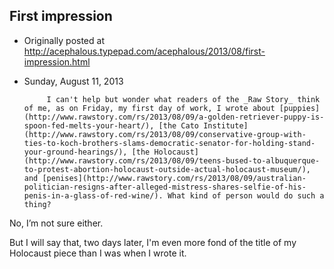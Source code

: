 ## First impression

 * Originally posted at http://acephalous.typepad.com/acephalous/2013/08/first-impression.html
 * Sunday, August 11, 2013



			I can't help but wonder what readers of the _Raw Story_ think of me, as on Friday, my first day of work, I wrote about [puppies](http://www.rawstory.com/rs/2013/08/09/a-golden-retriever-puppy-is-spoon-fed-melts-your-heart/), [the Cato Institute](http://www.rawstory.com/rs/2013/08/09/conservative-group-with-ties-to-koch-brothers-slams-democratic-senator-for-holding-stand-your-ground-hearings/), [the Holocaust](http://www.rawstory.com/rs/2013/08/09/teens-bused-to-albuquerque-to-protest-abortion-holocaust-outside-actual-holocaust-museum/), and [penises](http://www.rawstory.com/rs/2013/08/09/australian-politician-resigns-after-alleged-mistress-shares-selfie-of-his-penis-in-a-glass-of-red-wine/). What kind of person would do such a thing?

No, I’m not sure either. 

But I will say that, two days later, I'm even more fond of the title of my Holocaust piece than I was when I wrote it.

		
